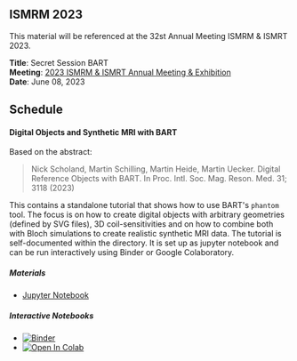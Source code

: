 ## ISMRM 2023

This material will be referenced at the 32st Annual Meeting ISMRM & ISMRT 2023.

**Title**: Secret Session BART  
**Meeting**: [2023 ISMRM & ISMRT Annual Meeting & Exhibition](https://www.ismrm.org/23m/)  
**Date**: June 08, 2023

## Schedule

#### **Digital Objects and Synthetic MRI with BART**
Based on the abstract: 

> Nick Scholand, Martin Schilling, Martin Heide, Martin Uecker. Digital Reference Objects with BART. In Proc. Intl. Soc. Mag. Reson. Med. 31; 3118 (2023)

This contains a standalone tutorial that shows how to use BART's `phantom` tool. The focus is on how to create digital objects with arbitrary geometries (defined by SVG files), 3D coil-sensitivities and on how to combine both with Bloch simulations to create realistic synthetic MRI data. The tutorial is self-documented within the directory. It is set up as jupyter notebook and can be run interactively using Binder or Google Colaboratory.

##### Materials
- [Jupyter Notebook](./digital-objects/digital-objects.ipynb)

##### Interactive Notebooks
- [![Binder](https://mybinder.org/badge_logo.svg)](https://mybinder.org/v2/gh/mrirecon/bart-workshop/master?filepath=ismrm2023/digital-objects/digital-objects.ipynb)
- [![Open In Colab](https://colab.research.google.com/assets/colab-badge.svg)](https://colab.research.google.com/github/mrirecon/bart-workshop/blob/master/ismrm2023/digital-objects/digital-objects.ipynb)